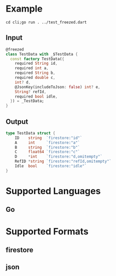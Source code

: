 # Example
```cd cli;go run . ../test_freezed.dart```
## Input
```dart
@freezed
class TestData with _$TestData {
  const factory TestData({
    required String id,
    required int a,
    required String b,
    required double c,
    int? d,
    @JsonKey(includeToJson: false) int? e,
    String? refId,
    required bool idle,
  }) = _TestData;
}
```
## Output
```go
type TestData struct {
	ID    string  `firestore:"id"`
	A     int     `firestore:"a"`
	B     string  `firestore:"b"`
	C     float64 `firestore:"c"`
	D     *int    `firestore:"d,omitempty"`
	RefID *string `firestore:"refId,omitempty"`
	Idle  bool    `firestore:"idle"`
}
```
# Supported Languages
## Go

# Supported Formats
## firestore
## json